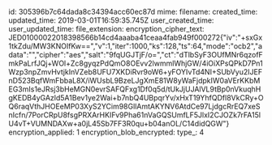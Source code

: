 id: 305396b7c64dada8c34394acc60ec87d
mime: 
filename: 
created_time: 
updated_time: 2019-03-01T16:59:35.745Z
user_created_time: 
user_updated_time: 
file_extension: 
encryption_cipher_text: JED01000022018398566b14cd4aaaba41ceaa4fab949f000272{"iv":"+sxGx1tkZdu/MW3KNOIfKw==","v":1,"iter":1000,"ks":128,"ts":64,"mode":"ocb2","adata":"","cipher":"aes","salt":"9fqUGJTjF/o=","ct":"dTlbSyF3OUfMNr6qzofFmkPaLrfJQj+WOl+Zc8gyqzPdQmO8OEvv2lwmmlWhjGW/4iOiXPsQPkD7Pn1Wzp3npZmvHvtjkInVZeb8UFU7XKDiRvr9oW6+yFOYIvTd4NI+SUbVyu2IJEFnD523BqfWmFbbaL8X/iWUsbL9BzeLJgXmE81W8yWaFjdpkIW0aVErKKbMEG3mIs1eJRsj3bHeMGN0evrSAFQFxg1Df0q5d/tUkJjUJAlVL9tBp0nVkuqhHgKEDB4yGAzld5A1Bev1ye2Wai+b7nbQ4UBpqrYv/xHxT19YhfQDfl8VkCRy+OQ6raqVthJHOEeMP03XyS2YCim98GllAmtAKYNV6AtdCe97LjdgcRrEQ7xeSnIcfn/7PorCRpU8fsgPRXArHKIFv9Pha61nVaGQSUmfLF5JlxI2CJOZk7rFA15lU4vT+VUMNDAXw+a0jL45Sb7FF3R0qu+b04anOL/C14didQGW"}
encryption_applied: 1
encryption_blob_encrypted: 
type_: 4